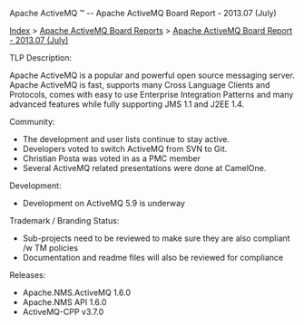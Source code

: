 Apache ActiveMQ ™ -- Apache ActiveMQ Board Report - 2013.07 (July) 

[Index](index.html) > [Apache ActiveMQ Board Reports](apache-activemq-board-reports.html) > [Apache ActiveMQ Board Report - 2013.07 (July)](apache-activemq-board-report-201307-july.html)


TLP Description:

Apache ActiveMQ is a popular and powerful open source messaging server. Apache ActiveMQ is fast, supports many Cross Language Clients and Protocols, comes with easy to use Enterprise Integration Patterns and many advanced features while fully supporting JMS 1.1 and J2EE 1.4.

Community:

*   The development and user lists continue to stay active.
*   Developers voted to switch ActiveMQ from SVN to Git.
*   Christian Posta was voted in as a PMC member
*   Several ActiveMQ related presentations were done at CamelOne.

Development:

*   Development on ActiveMQ 5.9 is underway

Trademark / Branding Status:

*   Sub-projects need to be reviewed to make sure they are also compliant /w TM policies
*   Documentation and readme files will also be reviewed for compliance

Releases:

*   Apache.NMS.ActiveMQ 1.6.0
*   Apache.NMS API 1.6.0
*   ActiveMQ-CPP v3.7.0

